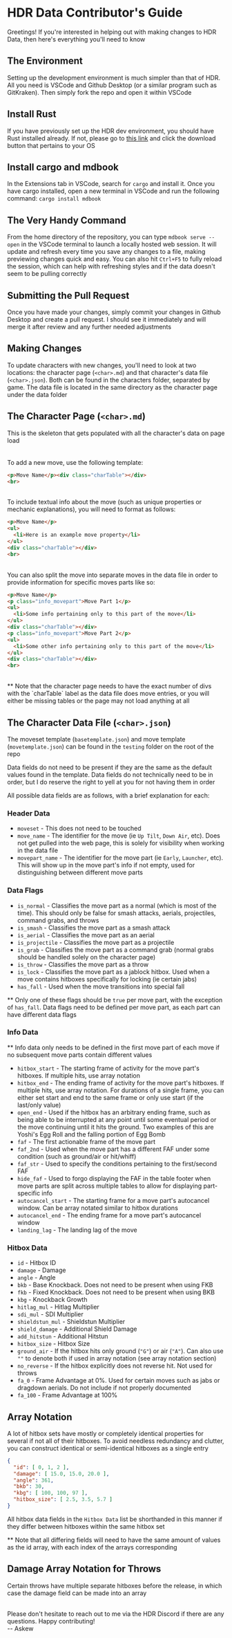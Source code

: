 # HDR Data Contributor's Guide

Greetings! If you're interested in helping out with making changes to HDR Data, then here's everything you'll need to know


## The Environment
Setting up the development environment is much simpler than that of HDR. All you need is VSCode and Github Desktop (or a similar program such as GitKraken). Then simply fork the repo and open it within VSCode


## Install Rust
If you have previously set up the HDR dev environment, you should have Rust installed already. If not, please go to <a href="https://www.rust-lang.org/tools/install">this link</a> and click the download button that pertains to your OS

## Install cargo and mdbook
In the Extensions tab in VSCode, search for `cargo` and install it. Once you have cargo installed, open a new terminal in VSCode and run the following command: `cargo install mdbook`


## The Very Handy Command
From the home directory of the repository, you can type `mdbook serve --open` in the VSCode terminal to launch a locally hosted web session. It will update and refresh every time you save any changes to a file, making previewing changes quick and easy. You can also hit `Ctrl+F5` to fully reload the session, which can help with refreshing styles and if the data doesn't seem to be pulling correctly


## Submitting the Pull Request
Once you have made your changes, simply commit your changes in Github Desktop and create a pull request. I should see it immediately and will merge it after review and any further needed adjustments


## Making Changes
To update characters with new changes, you'll need to look at two locations: the character page (`<char>.md`) and that character's data file (`<char>.json`). Both can be found in the characters folder, separated by game. The data file is located in the same directory as the character page under the data folder


## The Character Page (`<char>.md`)
This is the skeleton that gets populated with all the character's data on page load
<br><br><br>
To add a new move, use the following template:

```html
<p>Move Name</p><div class="charTable"></div>
<br>
```
<br>
To include textual info about the move (such as unique properties or mechanic explanations), you will need to format as follows:

```html
<p>Move Name</p>
<ul>
  <li>Here is an example move property</li>
</ul>
<div class="charTable"></div>
<br>
```
<br>
You can also split the move into separate moves in the data file in order to provide information for specific moves parts like so:

```html
<p>Move Name</p>
<p class="info_movepart">Move Part 1</p>
<ul>
  <li>Some info pertaining only to this part of the move</li>
</ul>
<div class="charTable"></div>
<p class="info_movepart">Move Part 2</p>
<ul>
  <li>Some other info pertaining only to this part of the move</li>
</ul>
<div class="charTable"></div>
<br>
```
<br>
** Note that the character page needs to have the exact number of divs with the `charTable` label as the data file does move entries, or you will either be missing tables or the page may not load anything at all


## The Character Data File (`<char>.json`)

The moveset template (`basetemplate.json`) and move template (`movetemplate.json`) can be found in the `testing` folder on the root of the repo

Data fields do not need to be present if they are the same as the default values found in the template. Data fields do not technically need to be in order, but I do reserve the right to yell at you for not having them in order

All possible data fields are as follows, with a brief explanation for each:

### Header Data
- `moveset` - This does not need to be touched
- `move_name` - The identifier for the move (ie `Up Tilt`, `Down Air`, etc). Does not get pulled into the web page, this is solely for visibility when working in the data file
- `movepart_name` - The identifier for the move part (ie `Early`, `Launcher`, etc). This will show up in the move part's info if not empty, used for distinguishing between different move parts

### Data Flags
- `is_normal` - Classifies the move part as a normal (which is most of the time). This should only be false for smash attacks, aerials, projectiles, command grabs, and throws
- `is_smash` - Classifies the move part as a smash attack
- `is_aerial` - Classifies the move part as an aerial
- `is_projectile` - Classifies the move part as a projectile
- `is_grab` - Classifies the move part as a command grab (normal grabs should be handled solely on the character page)
- `is_throw` - Classifies the move part as a throw
- `is_lock` - Classifies the move part as a jablock hitbox. Used when a move contains hitboxes specifically for locking (ie certain jabs)
- `has_fall` - Used when the move transitions into special fall

** Only one of these flags should be `true` per move part, with the exception of `has_fall`. Data flags need to be defined per move part, as each part can have different data flags

### Info Data
** Info data only needs to be defined in the first move part of each move if no subsequent move parts contain different values

- `hitbox_start` - The starting frame of activity for the move part's hitboxes. If multiple hits, use array notation
- `hitbox_end` - The ending frame of activity for the move part's hitboxes. If multiple hits, use array notation. For durations of a single frame, you can either set start and end to the same frame or only use start (if the last/only value)
- `open_end` - Used if the hitbox has an arbitrary ending frame, such as being able to be interrupted at any point until some eventual period or the move continuing until it hits the ground. Two examples of this are Yoshi's Egg Roll and the falling portion of Egg Bomb
- `faf` - The first actionable frame of the move part
- `faf_2nd` - Used when the move part has a different FAF under some condition (such as ground/air or hit/whiff)
- `faf_str` - Used to specify the conditions pertaining to the first/second FAF
- `hide_faf` - Used to forgo displaying the FAF in the table footer when move parts are split across multiple tables to allow for displaying part-specific info
- `autocancel_start` - The starting frame for a move part's autocancel window. Can be array notated similar to hitbox durations
- `autocancel_end` - The ending frame for a move part's autocancel window
- `landing_lag` - The landing lag of the move

### Hitbox Data
- `id` - Hitbox ID
- `damage` - Damage
- `angle` - Angle
- `bkb` - Base Knockback. Does not need to be present when using FKB
- `fkb` - Fixed Knockback. Does not need to be present when using BKB
- `kbg` - Knockback Growth
- `hitlag_mul` - Hitlag Multiplier
- `sdi_mul` - SDI Multiplier
- `shieldstun_mul` - Shieldstun Multiplier
- `shield_damage` - Additional Shield Damage
- `add_hitstun` - Additional Hitstun
- `hitbox_size` - Hitbox Size
- `ground_air` - If the hitbox hits only ground (`"G"`) or air (`"A"`). Can also use `""` to denote both if used in array notation (see array notation section)
- `no_reverse` - If the hitbox explicitly does not reverse hit. Not used for throws
- `fa_0` - Frame Advantage at 0%. Used for certain moves such as jabs or dragdown aerials. Do not include if not properly documented
- `fa_100` - Frame Advantage at 100%


## Array Notation
A lot of hitbox sets have mostly or completely identical properties for several if not all of their hitboxes. To avoid needless redundancy and clutter, you can construct identical or semi-identical hitboxes as a single entry

```json
{
  "id": [ 0, 1, 2 ],
  "damage": [ 15.0, 15.0, 20.0 ],
  "angle": 361,
  "bkb": 30,
  "kbg": [ 100, 100, 97 ],
  "hitbox_size": [ 2.5, 3.5, 5.7 ]
}
```

All hitbox data fields in the `Hitbox Data` list be shorthanded in this manner if they differ between hitboxes within the same hitbox set

** Note that all differing fields will need to have the same amount of values as the id array, with each index of the arrays corresponding

## Damage Array Notation for Throws
Certain throws have multiple separate hitboxes before the release, in which case the damage field can be made into an array

<br>
Please don't hesitate to reach out to me via the HDR Discord if there are any questions. Happy contributing!<br>
-- Askew